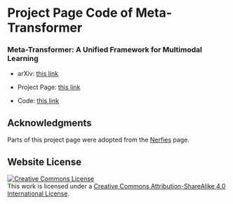 # Project Page Code of Meta-Transformer

### Meta-Transformer: A Unified Framework for Multimodal Learning

- arXiv: [this link](https://arxiv.org/abs/2307.10802)

- Project Page: [this link](https://kxgong.github.io/meta_transformer/)

- Code: [this link](https://github.com/invictus717/MetaTransformer)


## Acknowledgments
Parts of this project page were adopted from the [Nerfies](https://nerfies.github.io/) page.

## Website License
<a rel="license" href="http://creativecommons.org/licenses/by-sa/4.0/"><img alt="Creative Commons License" style="border-width:0" src="https://i.creativecommons.org/l/by-sa/4.0/88x31.png" /></a><br />This work is licensed under a <a rel="license" href="http://creativecommons.org/licenses/by-sa/4.0/">Creative Commons Attribution-ShareAlike 4.0 International License</a>.
